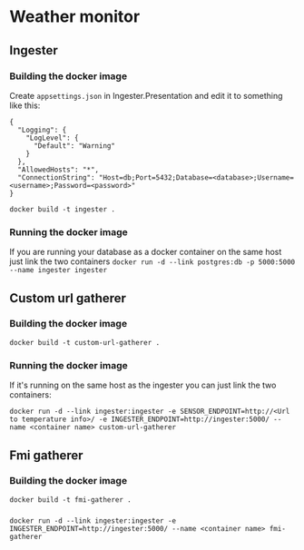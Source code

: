 # Weather monitor

## Ingester

### Building the docker image
Create `appsettings.json` in Ingester.Presentation and edit it to something like this:
```
{
  "Logging": {
    "LogLevel": {
      "Default": "Warning"
    }
  },
  "AllowedHosts": "*",
  "ConnectionString": "Host=db;Port=5432;Database=<database>;Username=<username>;Password=<password>"
}
```

`docker build -t ingester .`

### Running the docker image
If you are running your database as a docker container on the same host just link the two containers
`docker run -d --link postgres:db -p 5000:5000 --name ingester ingester`

## Custom url gatherer

### Building the docker image
`docker build -t custom-url-gatherer .`

### Running the docker image
If it's running on the same host as the ingester you can just link the two containers:

`docker run -d --link ingester:ingester -e SENSOR_ENDPOINT=http://<Url to temperature info>/ -e INGESTER_ENDPOINT=http://ingester:5000/ --name <container name> custom-url-gatherer`

## Fmi gatherer

### Building the docker image
`docker build -t fmi-gatherer .`

###

`docker run -d --link ingester:ingester -e INGESTER_ENDPOINT=http://ingester:5000/ --name <container name> fmi-gatherer`
